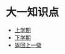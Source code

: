 # 大一知识点

- [上学期](https://link)
- [下学期](https://link)
- [返回上一级](https://code.aliyun.com/3011248542/myStudyCode/tree/master)
